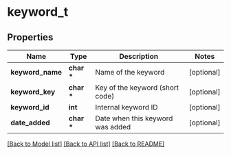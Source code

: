 # keyword_t

## Properties
Name | Type | Description | Notes
------------ | ------------- | ------------- | -------------
**keyword_name** | **char \*** | Name of the keyword | [optional] 
**keyword_key** | **char \*** | Key of the keyword (short code) | [optional] 
**keyword_id** | **int** | Internal keyword ID | [optional] 
**date_added** | **char \*** | Date when this keyword was added | [optional] 

[[Back to Model list]](../README.md#documentation-for-models) [[Back to API list]](../README.md#documentation-for-api-endpoints) [[Back to README]](../README.md)



